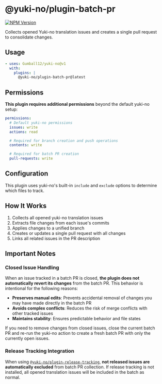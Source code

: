 # @yuki-no/plugin-batch-pr

[![NPM Version](https://img.shields.io/npm/v/@yuki-no/plugin-batch-pr?style=flat-square&label=@yuki-no/plugin-batch-pr)](https://www.npmjs.com/package/@yuki-no/plugin-batch-pr)

Collects opened Yuki-no translation issues and creates a single pull request to consolidate changes.

## Usage

```yaml
- uses: Gumball12/yuki-no@v1
  with:
    plugins: |
      @yuki-no/plugin-batch-pr@latest
```

## Permissions

**This plugin requires additional permissions** beyond the default yuki-no setup:

```yaml
permissions:
  # Default yuki-no permissions
  issues: write
  actions: read

  # Required for branch creation and push operations
  contents: write

  # Required for batch PR creation
  pull-requests: write
```

## Configuration

This plugin uses yuki-no's built-in `include` and `exclude` options to determine which files to track.

## How It Works

1. Collects all opened yuki-no translation issues
2. Extracts file changes from each issue's commits
3. Applies changes to a unified branch
4. Creates or updates a single pull request with all changes
5. Links all related issues in the PR description

## Important Notes

### Closed Issue Handling

When an issue tracked in a batch PR is closed, **the plugin does not automatically revert its changes** from the batch PR. This behavior is intentional for the following reasons:

- **Preserves manual edits**: Prevents accidental removal of changes you may have made directly in the batch PR
- **Avoids complex conflicts**: Reduces the risk of merge conflicts with other tracked issues
- **Maintains stability**: Ensures predictable behavior and file states

If you need to remove changes from closed issues, close the current batch PR and re-run the yuki-no action to create a fresh batch PR with only the currently open issues.

### Release Tracking Integration

When using [`@yuki-no/plugin-release-tracking`](../release-tracking/), **not released issues are automatically excluded** from batch PR collection. If release tracking is not installed, all opened translation issues will be included in the batch as normal.
